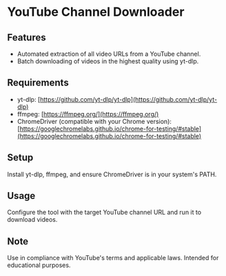 # YouTube Channel Downloader

## Features
- Automated extraction of all video URLs from a YouTube channel.
- Batch downloading of videos in the highest quality using yt-dlp.

## Requirements
- yt-dlp: [https://github.com/yt-dlp/yt-dlp](https://github.com/yt-dlp/yt-dlp)
- ffmpeg: [https://ffmpeg.org/](https://ffmpeg.org/)
- ChromeDriver (compatible with your Chrome version): [https://googlechromelabs.github.io/chrome-for-testing/#stable](https://googlechromelabs.github.io/chrome-for-testing/#stable)

## Setup
Install yt-dlp, ffmpeg, and ensure ChromeDriver is in your system's PATH.

## Usage
Configure the tool with the target YouTube channel URL and run it to download videos.

## Note
Use in compliance with YouTube's terms and applicable laws. Intended for educational purposes.
